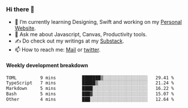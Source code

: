 ### Hi there 👋

- 🌱 I’m currently learning Designing, Swift and working on my [Personal Website](https://kvaishak.com/).
- 💬 Ask me about Javascript, Canvas,  Productivity tools. 
- :writing_hand: Do check out my writings at my [Substack](https://kvaishak.substack.com/).
- 📫 How to reach me: [Mail](mailto:vaishak.kaippanchery@gmail.com) or [twitter](https://twitter.com/kvaishack).


#### Weekly development breakdown

<!--START_SECTION:waka-->

```txt
TOML         9 mins          ███████▒░░░░░░░░░░░░░░░░░   29.41 %
TypeScript   7 mins          █████▒░░░░░░░░░░░░░░░░░░░   21.24 %
Markdown     5 mins          ████░░░░░░░░░░░░░░░░░░░░░   16.22 %
Bash         5 mins          ███▓░░░░░░░░░░░░░░░░░░░░░   15.07 %
Other        4 mins          ███░░░░░░░░░░░░░░░░░░░░░░   12.64 %
```

<!--END_SECTION:waka-->
